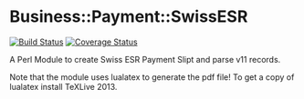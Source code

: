 Business::Payment::SwissESR
===========================

[![Build Status](https://travis-ci.org/oetiker/business-payment-swissesr.svg?branch=master)](https://travis-ci.org/oetiker/business-payment-swissesr)
[![Coverage Status](https://img.shields.io/coveralls/oetiker/business-payment-swissesr.svg)](https://coveralls.io/r/oetiker/business-payment-swissesr?branch=master)

A Perl Module to create Swiss ESR Payment Slipt and parse v11 records.

Note that the module uses lualatex to generate the pdf file! To get a copy of lualatex install
TeXLive 2013.
